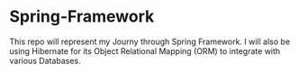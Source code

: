 # Spring-Framework

This repo will represent my Journy through Spring Framework. I will also be using Hibernate for its Object Relational Mapping (ORM) to integrate with various Databases.
